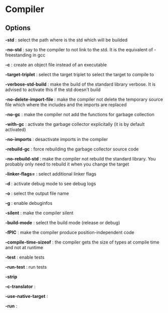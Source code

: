 # Compiler

## Options

**-std** : select the path where is the std which will be builded

**-no-std** : say to the compiler to not link to the std. It is the equivalent of -freestanding in gcc

**-c** : create an object file instead of an executable

**-target-triplet** : select the target triplet to select the target to compile to

**-verbose-std-build** : make the build of the standard library verbose. It is advised to activate this if the std doesn't build

**-no-delete-import-file** : make the compiler not delete the temporary source file which where the includes and the imports are replaced

**-no-gc** : make the compiler not add the functions for garbage collection

**-with-gc** : activate the garbage collector explicitally (it is by default activated)

**-no-imports** : desactivate imports in the compiler

**-rebuild-gc** : force rebuilding the garbage collector source code

**-no-rebuild-std** : make the compiler not rebuild the standard library. You probably only need to rebuild it when you change the target

**-linker-flags=** : select additional linker flags

**-d** : activate debug mode to see debug logs

**-o** : select the output file name

**-g** : enable debuginfos

**-silent** : make the compiler silent

**-build-mode** : select the build mode (release or debug)

**-fPIC** : make the compiler produce position-independent code

**-compile-time-sizeof** : the compiler gets the size of types at compile time and not at runtime

**-test** : enable tests

**-run-test** : run tests

**-strip**

**-c-translator** : 

**-use-native-target** : 

**-run** : 